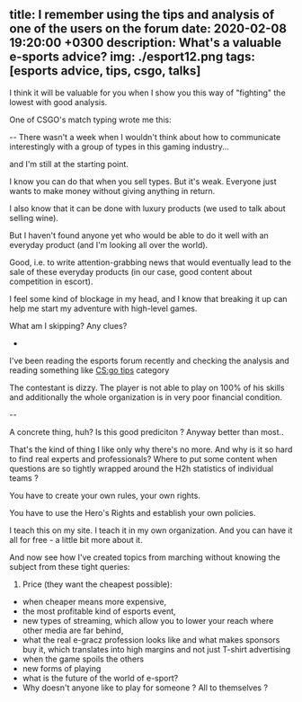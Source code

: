 title: I remember using the tips and analysis of one of the users on the forum
date: 2020-02-08 19:20:00 +0300
description: What's a valuable e-sports advice?
img: ./esport12.png
tags: [esports advice, tips, csgo, talks]
---



I think it will be valuable for you when I show you this way of "fighting" the lowest with good analysis.

One of CSGO's match typing wrote me this:

--
There wasn't a week when I wouldn't think about how to communicate interestingly with a group of types in this gaming industry...

and I'm still at the starting point.

I know you can do that when you sell types. But it's weak. Everyone just wants to make money without giving anything in return.

I also know that it can be done with luxury products (we used to talk about selling wine).

But I haven't found anyone yet who would be able to do it well with an everyday product (and I'm looking all over the world).

Good, i.e. to write attention-grabbing news that would eventually lead to the sale of these everyday products (in our case, good content about competition in escort).

I feel some kind of blockage in my head, and I know that breaking it up can help me start my adventure with high-level games.

What am I skipping? Any clues?

-

I've been reading the esports forum recently and checking the analysis and reading something like [CS:go tips](https://esporttalk.org/tag/counter-strike
) category

The contestant is dizzy. The player is not able to play on 100% of his skills and additionally the whole organization is in very poor financial condition.

--

A concrete thing, huh? Is this good prediciton ? Anyway better than most..

That's the kind of thing I like only why there's no more. And why is it so hard to find real experts and professionals? Where to put some content when questions are so tightly wrapped around the H2h statistics of individual teams ?

You have to create your own rules, your own rights.

You have to use the Hero's Rights and establish your own policies.

I teach this on my site. I teach it in my own organization.
And you can have it all for free - a little bit more about it.

And now see how I've created topics from marching without knowing the subject from these tight queries:

1) Price (they want the cheapest possible):

- when cheaper means more expensive,
- the most profitable kind of esports event,
- new types of streaming, which allow you to lower your reach where other media are far behind,
- what the real e-gracz profession looks like and what makes sponsors buy it, which translates into high margins and not just T-shirt advertising
- when the game spoils the others
- new forms of playing
- what is the future of the world of e-sport?
- Why doesn't anyone like to play for someone ? All to themselves ?



